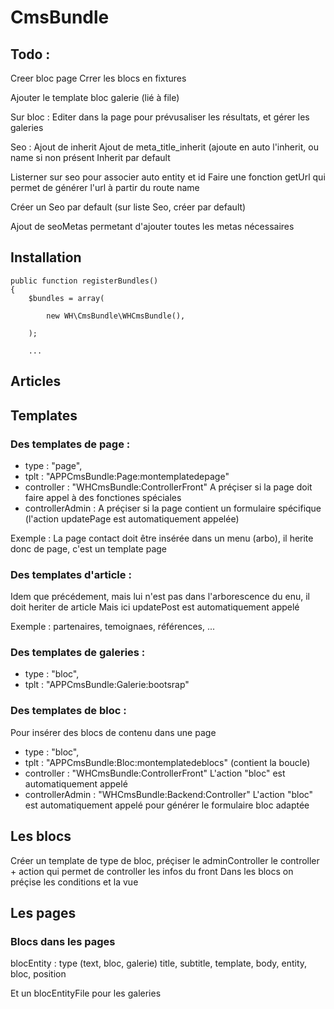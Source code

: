 # CmsBundle


## Todo :


Creer bloc page
Crrer les blocs en fixtures

Ajouter le template bloc galerie (lié à file)

Sur bloc :
Editer dans la page pour prévusaliser les résultats, et gérer les galeries


Seo :
Ajout de inherit
Ajout de meta_title_inherit (ajoute en auto l'inherit, ou name si non présent
Inherit par default

Listerner sur seo pour associer auto entity et id
Faire une fonction getUrl qui permet de générer l'url à partir du route name

Créer un Seo par default (sur liste Seo, créer par default)

Ajout de seoMetas permetant d'ajouter toutes les metas nécessaires

## Installation

    public function registerBundles()
    {
        $bundles = array(

            new WH\CmsBundle\WHCmsBundle(),

        );

        ...

## Articles


## Templates

### Des templates de page :
- type : "page",
- tplt : "APPCmsBundle:Page:montemplatedepage"
- controller : "WHCmsBundle:ControllerFront" A préçiser si la page doit faire appel à des fonctiones spéciales
- controllerAdmin : A préçiser si la page contient un formulaire spécifique (l'action updatePage est automatiquement appelée)

Exemple : La page contact doit être insérée dans un menu (arbo), il herite donc de page, c'est un template page

### Des templates d'article :
Idem que précédement, mais lui n'est pas dans l'arborescence du enu, il doit heriter de article
Mais ici updatePost est automatiquement appelé

Exemple : partenaires, temoignaes, références, ...

### Des templates de galeries :
- type : "bloc",
- tplt : "APPCmsBundle:Galerie:bootsrap"

### Des templates de bloc :
Pour insérer des blocs de contenu dans une page
- type : "bloc",
- tplt : "APPCmsBundle:Bloc:montemplatedeblocs" (contient la boucle)
- controller : "WHCmsBundle:ControllerFront" L'action "bloc" est automatiquement appelé
- controllerAdmin : "WHCmsBundle:Backend:Controller" L'action "bloc" est automatiquement appelé pour générer le formulaire bloc adaptée


## Les blocs

Créer un template de type de bloc, préçiser le adminController le controller + action qui permet de controller les infos du front
Dans les blocs on préçise les conditions et la vue



## Les pages


### Blocs dans les pages

blocEntity : type (text, bloc, galerie) title, subtitle, template, body, entity, bloc, position

Et un blocEntityFile pour les galeries

